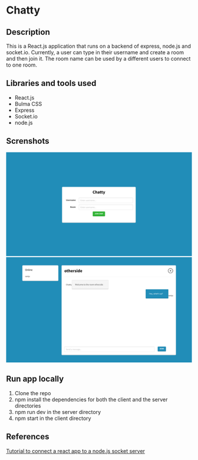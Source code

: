 # Chatty

## Description
This is a React.js application that runs on a backend of express, node.js and socket.io. Currently, a user can type in their username and create a room and then join it. The room name can be used by a different users to connect to one room.

## Libraries and tools used
- React.js
- Bulma CSS
- Express
- Socket.io
- node.js

## Screnshots
![Chatty join page](chatty1.png)
![Chatty chat page](chatty2.png)

## Run app locally
1. Clone the repo
2. npm install the dependencies for both the client and the server directories
3. npm run dev in the server directory
4. npm start in the client directory

## References
[Tutorial to connect a react app to a node.js socket server](https://www.youtube.com/watch?v=ZwFA3YMfkoc&t=2266s)

